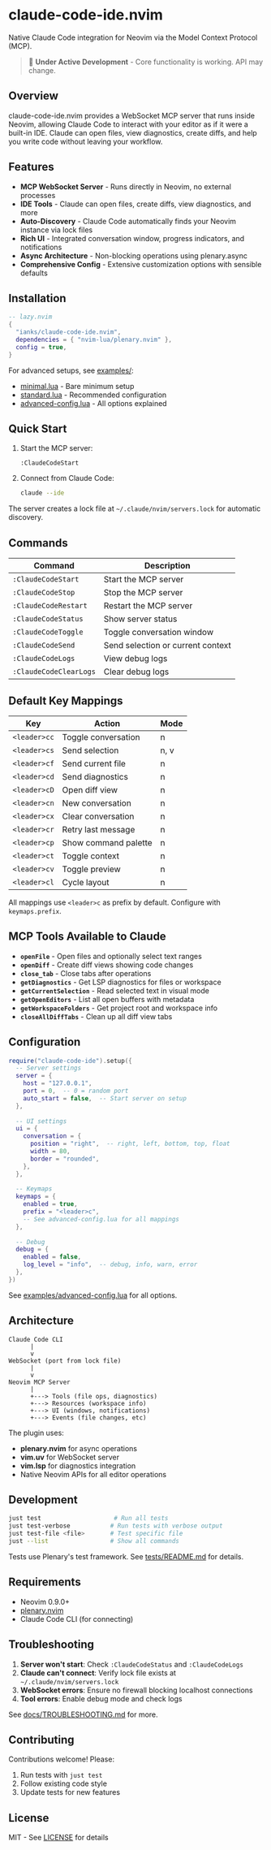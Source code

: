 # claude-code-ide.nvim

Native Claude Code integration for Neovim via the Model Context Protocol (MCP).

> 🚧 **Under Active Development** - Core functionality is working. API may change.

## Overview

claude-code-ide.nvim provides a WebSocket MCP server that runs inside Neovim, allowing Claude Code to interact with your editor as if it were a built-in IDE. Claude can open files, view diagnostics, create diffs, and help you write code without leaving your workflow.

## Features

- **MCP WebSocket Server** - Runs directly in Neovim, no external processes
- **IDE Tools** - Claude can open files, create diffs, view diagnostics, and more
- **Auto-Discovery** - Claude Code automatically finds your Neovim instance via lock files
- **Rich UI** - Integrated conversation window, progress indicators, and notifications
- **Async Architecture** - Non-blocking operations using plenary.async
- **Comprehensive Config** - Extensive customization options with sensible defaults

## Installation

```lua
-- lazy.nvim
{
  "ianks/claude-code-ide.nvim",
  dependencies = { "nvim-lua/plenary.nvim" },
  config = true,
}
```

For advanced setups, see [examples/](examples/):
- [minimal.lua](examples/minimal.lua) - Bare minimum setup
- [standard.lua](examples/standard.lua) - Recommended configuration
- [advanced-config.lua](examples/advanced-config.lua) - All options explained

## Quick Start

1. Start the MCP server:
   ```vim
   :ClaudeCodeStart
   ```

2. Connect from Claude Code:
   ```bash
   claude --ide
   ```

The server creates a lock file at `~/.claude/nvim/servers.lock` for automatic discovery.

## Commands

| Command | Description |
|---------|-------------|
| `:ClaudeCodeStart` | Start the MCP server |
| `:ClaudeCodeStop` | Stop the MCP server |
| `:ClaudeCodeRestart` | Restart the MCP server |
| `:ClaudeCodeStatus` | Show server status |
| `:ClaudeCodeToggle` | Toggle conversation window |
| `:ClaudeCodeSend` | Send selection or current context |
| `:ClaudeCodeLogs` | View debug logs |
| `:ClaudeCodeClearLogs` | Clear debug logs |

## Default Key Mappings

| Key | Action | Mode |
|-----|--------|------|
| `<leader>cc` | Toggle conversation | n |
| `<leader>cs` | Send selection | n, v |
| `<leader>cf` | Send current file | n |
| `<leader>cd` | Send diagnostics | n |
| `<leader>cD` | Open diff view | n |
| `<leader>cn` | New conversation | n |
| `<leader>cx` | Clear conversation | n |
| `<leader>cr` | Retry last message | n |
| `<leader>cp` | Show command palette | n |
| `<leader>ct` | Toggle context | n |
| `<leader>cv` | Toggle preview | n |
| `<leader>cl` | Cycle layout | n |

All mappings use `<leader>c` as prefix by default. Configure with `keymaps.prefix`.

## MCP Tools Available to Claude

- **`openFile`** - Open files and optionally select text ranges
- **`openDiff`** - Create diff views showing code changes
- **`close_tab`** - Close tabs after operations
- **`getDiagnostics`** - Get LSP diagnostics for files or workspace
- **`getCurrentSelection`** - Read selected text in visual mode
- **`getOpenEditors`** - List all open buffers with metadata
- **`getWorkspaceFolders`** - Get project root and workspace info
- **`closeAllDiffTabs`** - Clean up all diff view tabs

## Configuration

```lua
require("claude-code-ide").setup({
  -- Server settings
  server = {
    host = "127.0.0.1",
    port = 0,  -- 0 = random port
    auto_start = false,  -- Start server on setup
  },
  
  -- UI settings
  ui = {
    conversation = {
      position = "right",  -- right, left, bottom, top, float
      width = 80,
      border = "rounded",
    },
  },
  
  -- Keymaps
  keymaps = {
    enabled = true,
    prefix = "<leader>c",
    -- See advanced-config.lua for all mappings
  },
  
  -- Debug
  debug = {
    enabled = false,
    log_level = "info",  -- debug, info, warn, error
  },
})
```

See [examples/advanced-config.lua](examples/advanced-config.lua) for all options.

## Architecture

```
Claude Code CLI
      |
      v
WebSocket (port from lock file)
      |
      v
Neovim MCP Server
      |
      +---> Tools (file ops, diagnostics)
      +---> Resources (workspace info)
      +---> UI (windows, notifications)
      +---> Events (file changes, etc)
```

The plugin uses:
- **plenary.nvim** for async operations
- **vim.uv** for WebSocket server
- **vim.lsp** for diagnostics integration
- Native Neovim APIs for all editor operations

## Development

```bash
just test                    # Run all tests
just test-verbose           # Run tests with verbose output
just test-file <file>       # Test specific file
just --list                 # Show all commands
```

Tests use Plenary's test framework. See [tests/README.md](tests/README.md) for details.

## Requirements

- Neovim 0.9.0+
- [plenary.nvim](https://github.com/nvim-lua/plenary.nvim)
- Claude Code CLI (for connecting)

## Troubleshooting

1. **Server won't start**: Check `:ClaudeCodeStatus` and `:ClaudeCodeLogs`
2. **Claude can't connect**: Verify lock file exists at `~/.claude/nvim/servers.lock`
3. **WebSocket errors**: Ensure no firewall blocking localhost connections
4. **Tool errors**: Enable debug mode and check logs

See [docs/TROUBLESHOOTING.md](docs/TROUBLESHOOTING.md) for more.

## Contributing

Contributions welcome! Please:
1. Run tests with `just test`
2. Follow existing code style
3. Update tests for new features

## License

MIT - See [LICENSE](LICENSE) for details